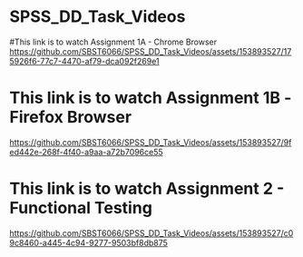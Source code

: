 # SPSS_DD_Task_Videos

#This link is to watch Assignment 1A - Chrome Browser
https://github.com/SBST6066/SPSS_DD_Task_Videos/assets/153893527/175926f6-77c7-4470-af79-dca092f269e1

# This link is to watch Assignment 1B -Firefox Browser
https://github.com/SBST6066/SPSS_DD_Task_Videos/assets/153893527/9fed442e-268f-4f40-a9aa-a72b7096ce55

# This link is to watch Assignment 2 - Functional Testing
https://github.com/SBST6066/SPSS_DD_Task_Videos/assets/153893527/c09c8460-a445-4c94-9277-9503bf8db875


